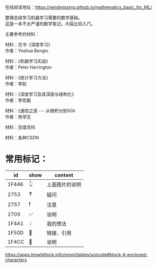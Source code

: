 在线阅读地址：https://windmissing.github.io/mathematics_basic_for_ML/

整理总结学习机器学习需要的数学基础。  
这是一本不太严谨的数学笔记。内容比较入门。  

主要参考的材料：  

材料：花书《深度学习》  
作者：Yoshua Bengio  

材料：《机器学习实战》  
作者：Peter Harrington  

材料：《统计学习方法》  
作者：李航

材料：《深度学习及其深层与结构化》  
作者：李宏毅

材料：《通信之道 --- 从微积分到5G》  
作者：杨学志

材料：百度百科

材料：各种CSDN


# 常用标记：

| id | show | content|
|---|---|---|
| 1F446 | &#x1F446; | 上面图片的说明|
| 2753 | &#x2753;| 疑问 |
| 2757 | &#x2757; | 注意 |
| 2705 | &#x2705; | 说明 |
| 1F4A1 | &#x1F4A1; | 我的想法 | 
| 1F50D | &#x1F504; | 链接、引用|
| 1F4CC | &#x1F4CC; | 说明 |

https://apps.timwhitlock.info/emoji/tables/unicode#block-4-enclosed-characters